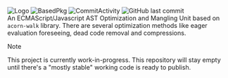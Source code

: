 ![Logo](https://github.com/tabaneproject/optimus/assets/157493292/8006784d-1a19-4152-a566-fa617ee549f9)
![BasedPkg](https://img.shields.io/badge/acorn--walk-121216?style=flat-square&labelColor=121216&logo=npm&logoColor=8c81ae&color=ffffff&label=based%20on) ![CommitActivity](https://img.shields.io/github/commit-activity/w/tabaneproject/optimus?style=flat-square&labelColor=121216&logo=github&logoColor=8c81ae&color=ffffff) ![GitHub last commit](https://img.shields.io/github/last-commit/tabaneproject/optimus?style=flat-square&labelColor=121216&logo=github&logoColor=8c81ae&color=ffffff)<br>
An ECMAScript/Javascript AST Optimization and Mangling Unit based on `acorn-walk` library. There are several optimization methods like eager evaluation foreseeing, dead code removal and compressions.
> [!NOTE]  
> This project is currently work-in-progress. This repository will stay empty until there's a "mostly stable" working code is ready to publish.
